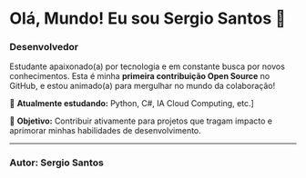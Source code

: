 # Olá, Mundo! Eu sou Sergio Santos 👋

### Desenvolvedor

Estudante apaixonado(a) por tecnologia e em constante busca por novos conhecimentos. Esta é minha **primeira contribuição Open Source** no GitHub, e estou animado(a) para mergulhar no mundo da colaboração!

🌱 **Atualmente estudando:** Python, C#, IA Cloud Computing, etc.]

🚀 **Objetivo:** Contribuir ativamente para projetos que tragam impacto e aprimorar minhas habilidades de desenvolvimento.

---

### Autor: Sergio Santos 
